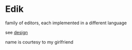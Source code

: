 # Edik
family of editors, each implemented in a different language

see [design](./design)

name is courtesy to my girlfriend
